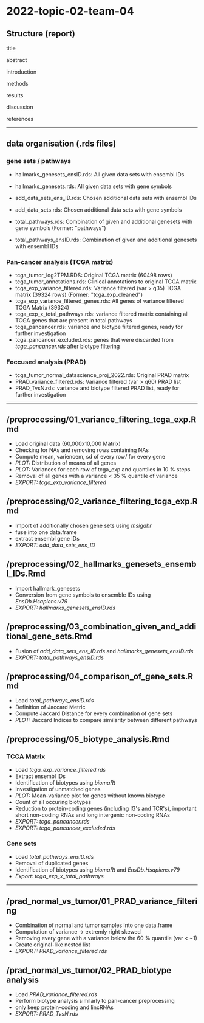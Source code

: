 # 2022-topic-02-team-04

## Structure (report)

title

abstract

introduction

methods

results

discussion

references

***

## data organisation (.rds files)

### gene sets / pathways
- hallmarks_genesets_ensID.rds: All given data sets with ensembl IDs
- hallmarks_genesets.rds: All given data sets with gene symbols

- add_data_sets_ens_ID.rds: Chosen additional data sets with ensembl IDs
- add_data_sets.rds: Chosen additional data sets with gene symbols

- total_pathways.rds: Combination of given and additional genesets with gene symbols (Former: "pathways")
- total_pathways_ensID.rds: Combination of given and additional genesets with ensembl IDs

### Pan-cancer analysis (TCGA matrix)
- tcga_tumor_log2TPM.RDS: Original TCGA matrix (60498 rows)
- tcga_tumor_annotations.rds: Clinical annotations to original TCGA matrix
- tcga_exp_variance_filtered.rds: Variance filtered (var > q35) TCGA matrix (39324 rows) (Former: "tcga_exp_cleaned")
- tcga_exp_variance_filtered_genes.rds: All genes of variance filtered TCGA Matrix (39324)
- tcga_exp_x_total_pathways.rds: variance filtered matrix containing all TCGA genes that are present in total pathways
- tcga_pancancer.rds: variance and biotype filtered genes, ready for further investigation
- tcga_pancancer_excluded.rds: genes that were discarded from _tcga_pancancer.rds_ after biotype filtering

### Foccused analysis (PRAD)
- tcga_tumor_normal_datascience_proj_2022.rds: Original PRAD matrix
- PRAD_variance_filtered.rds: Variance filtered (var > q60) PRAD list
- PRAD_TvsN.rds: variance and biotype filtered PRAD list, ready for further investigation

***

## /preprocessing/01_variance_filtering_tcga_exp.Rmd
- Load original data (60,000x10,000 Matrix)
- Checking for NAs and removing rows containing NAs
- Compute mean, variencem, sd of every row/ for every gene
- *PLOT:* Distribution of means of all genes
- *PLOT:* Variances for each row of tcga_exp and quantiles in 10 % steps
- Removal of all genes with a variance < 35 % quantile of variance
- *EXPORT:* _tcga_exp_variance_filtered_

## /preprocessing/02_variance_filtering_tcga_exp.Rmd
- Import of additionally chosen gene sets using _msigdbr_
- fuse into one data.frame
- extract ensembl gene IDs
- *EXPORT:* _add_data_sets_ens_ID_

## /preprocessing/02_hallmarks_genesets_ensembl_IDs.Rmd
- Import hallmark_genesets
- Conversion from gene symbols to ensemble IDs using _EnsDb.Hsapiens.v79_
- *EXPORT:* _hallmarks_genesets_ensID.rds_

## /preprocessing/03_combination_given_and_additional_gene_sets.Rmd
- Fusion of _add_data_sets_ens_ID.rds_ and _hallmarks_genesets_ensID.rds_
- *EXPORT:* _total_pathways_ensID.rds_

## /preprocessing/04_comparison_of_gene_sets.Rmd
- Load _total_pathways_ensID.rds_
- Definition of Jaccard Metric
- Compute Jaccard Distance for every combination of gene sets
- *PLOT:* Jaccard Indices to compare similarity between different pathways

## /preprocessing/05_biotype_analysis.Rmd
### TCGA Matrix
- Load _tcga_exp_variance_filtered.rds_
- Extract ensembl IDs
- Identification of biotypes using _biomaRt_
- Investigation of unmatched genes
- *PLOT:* Mean-variance plot for genes without known biotype
- Count of all occuring biotypes
- Reduction to protein-coding genes (including IG's and TCR's), important short non-coding RNAs and long intergenic non-coding RNAs
- *EXPORT:* _tcga_pancancer.rds_
- *EXPORT:* _tcga_pancancer_excluded.rds_
### Gene sets
- Load _total_pathways_ensID.rds_
- Removal of duplicated genes
- Identification of biotypes using _biomaRt_ and _EnsDb.Hsapiens.v79_
- *Export:* _tcga_exp_x_total_pathways_

***

## /prad_normal_vs_tumor/01_PRAD_variance_filtering
- Combination of normal and tumor samples into one data.frame
- Computation of variance -> extremly right skewed
- Removing every gene with a variance below the 60 % quantile (var < ~1)
- Create original-like nested list
- *EXPORT:* _PRAD_variance_filtered.rds_

## /prad_normal_vs_tumor/02_PRAD_biotype analysis
- Load _PRAD_variance_filtered.rds_
- Perform biotype analysis similarly to pan-cancer preprocessing
- only keep protein-coding and lincRNAs
- *EXPORT:* _PRAD_TvsN.rds_

